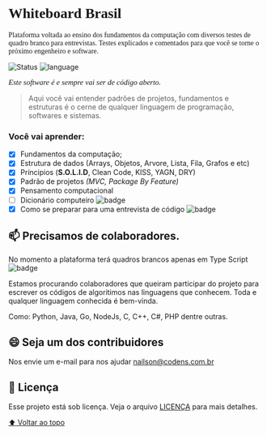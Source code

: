 <style>
@import url('https://fonts.googleapis.com/css2?family=Raleway:wght@700&display=swap');
</style>

<h1 style="font-family:'poppins';">
Whiteboard Brasil
</h1>

<p style="font-family:'poppins';">Plataforma voltada ao ensino dos fundamentos da computação com diversos testes de quadro branco para entrevistas. Testes explicados e comentados para que você se torne o próximo engenheiro e software.</p>

![Status](https://img.shields.io/badge/status-developing-%236A5ACD?style=for-the-badge)
![language](https://img.shields.io/badge/Desenvolvido%20em%20-typescript-%233178c6?style=for-the-badge&)

<i style="font-family:'poppins'; font-size:15px;">Este software é e sempre vai ser de código aberto.</i>

> Aqui você vai entender padrões de projetos, fundamentos e estruturas é o cerne de qualquer linguagem de programação, softwares e sistemas.

### Você vai aprender:

- [x] Fundamentos da computação;
- [x] Estrutura de dados (Arrays, Objetos, Arvore, Lista, Fila, Grafos e etc)
- [x] Príncipios (<b>S.O.L.I.D</b>, Clean Code, KISS, YAGN, DRY)
- [x] Padrão de projetos <i>(MVC, Package By Feature)</i>
- [x] Pensamento computacional
- [ ] Dicionário computeiro ![badge](https://img.shields.io/badge/-Futuro-%232E2E2E)
- [x] Como se preparar para uma entrevista de código ![badge](https://img.shields.io/badge/-Futuro-%232E2E2E)

## 📫 Precisamos de colaboradores.

No momento a plataforma terá quadros brancos apenas em Type Script ![badge](https://img.shields.io/badge/--%23ffffff?logo=typescript&style=for-the-badge)

Estamos procurando colaboradores que queiram participar do projeto para escrever os códigos de algoritimos nas linguagens que conhecem. Toda e qualquer linguagem conhecida é bem-vinda.

Como: Python, Java, Go, NodeJs, C, C++, C#, PHP dentre outras.

## 😄 Seja um dos contribuidores<br>

Nos envie um e-mail para nos ajudar
nailson@codens.com.br

## 📝 Licença

Esse projeto está sob licença. Veja o arquivo [LICENÇA](LICENSE.md) para mais detalhes.

[⬆ Voltar ao topo](#nome-do-projeto)<br>
